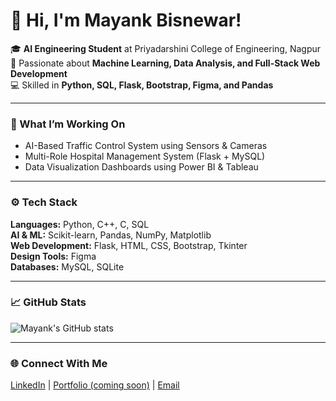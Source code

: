 # 👋 Hi, I'm Mayank Bisnewar!

🎓 **AI Engineering Student** at Priyadarshini College of Engineering, Nagpur  
🤖 Passionate about **Machine Learning, Data Analysis, and Full-Stack Web Development**  
💻 Skilled in **Python, SQL, Flask, Bootstrap, Figma, and Pandas**

---

### 🧠 What I’m Working On
- AI-Based Traffic Control System using Sensors & Cameras  
- Multi-Role Hospital Management System (Flask + MySQL)  
- Data Visualization Dashboards using Power BI & Tableau  

---

### ⚙️ Tech Stack
**Languages:** Python, C++, C, SQL  
**AI & ML:** Scikit-learn, Pandas, NumPy, Matplotlib  
**Web Development:** Flask, HTML, CSS, Bootstrap, Tkinter  
**Design Tools:** Figma  
**Databases:** MySQL, SQLite  

---

### 📈 GitHub Stats
![Mayank's GitHub stats](https://github-readme-stats.vercel.app/api?username=Mayank7Bisnewar&show_icons=true&theme=tokyonight)

---

### 🌐 Connect With Me
[LinkedIn](https://www.linkedin.com/in/mayank-bisnewar/) | [Portfolio (coming soon)](#) | [Email](mailto:youremail@example.com)
